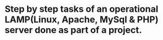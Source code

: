 # Step by step tasks of an operational LAMP(Linux, Apache, MySql & PHP) server done as part of a project.
